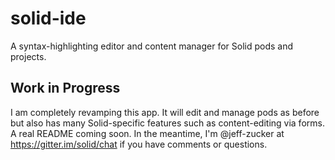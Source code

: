 # solid-ide
A syntax-highlighting editor and content manager for Solid pods and projects.

## Work in Progress

I am completely revamping this app.  It will edit and manage pods as before but also has many Solid-specific features such as content-editing via forms. 
A real README coming soon.  In the meantime, I'm @jeff-zucker at https://gitter.im/solid/chat if you have comments or questions.
